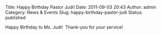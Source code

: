 Title: Happy Birthday Pastor Judi!
Date: 2011-09-03 20:43
Author: admin
Category: News &amp; Events
Slug: happy-birthday-pastor-judi
Status: published

Happy Birthday to Ms. Judi!  Thank-you for your service!
